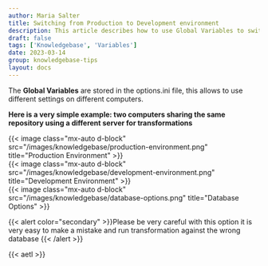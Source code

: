 ```yaml
---
author: Maria Salter
title: Switching from Production to Development environment
description: This article describes how to use Global Variables to switch from Production to Development environment
draft: false
tags: ['Knowledgebase', 'Variables']
date: 2023-03-14
group: knowledgebase-tips
layout: docs
---
```


The **Global Variables** are stored in the options.ini file, this allows to use different settings on different computers.

**Here is a very simple example: two computers sharing the same repository using a different server for transformations**

{{< image class="mx-auto d-block"  src="/images/knowledgebase/production-environment.png" title="Production Environment" >}}
\
{{< image class="mx-auto d-block"  src="/images/knowledgebase/development-environment.png" title="Development Environment" >}}
\
{{< image class="mx-auto d-block"  src="/images/knowledgebase/database-options.png" title="Database Options" >}}

{{< alert color="secondary" >}}Please be very careful with this option it is very easy to make a mistake and run transformation against the wrong database {{< /alert >}}

{{< aetl >}}
